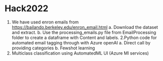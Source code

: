 # Hack2022



1. We have used enron emails from https://bailando.berkeley.edu/enron_email.html
  a. Download the dataset and extract.
  b. Use the processing_emails.py file from EmailProcessing folder to create a dataframe with Content and labels.
2.Python code for automated email tagging through with Azure openAI 
  a. Direct call by providing categories
  b. Fewshot learning
3. Multiclass classification using AutomatedML UI (Azure Ml services)

  

